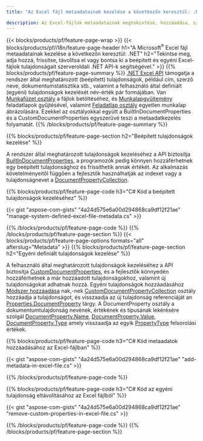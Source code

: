 ```yaml
---
title: "Az Excel fájl metaadatainak kezelése a következőn keresztül: .NET C#"

description: Az Excel-fájlok metaadatainak megtekintése, hozzáadása, szerkesztése, eltávolítása vagy kibontása mindössze néhány sornyi C# kóddal
---
```

{{< blocks/products/pf/feature-page-wrap >}}
{{< blocks/products/pf/i18n/feature-page-header h1="A Microsoft<sup>&reg;</sup> Excel fájl metaadatainak kezelése a következőn keresztül: .NET" h2="Tekintse meg, adja hozzá, frissítse, távolítsa el vagy bontsa ki a beépített és egyéni Excel-fájlok tulajdonságait szerveroldali .NET API-k segítségével." >}}
{{% blocks/products/pf/feature-page-summary %}}
[.NET Excel API](/cells/net/) támogatja a rendszer által meghatározott (beépített) tulajdonságok, például cím, szerző neve, dokumentumstatisztika stb., valamint a felhasználó által definiált (egyéni) tulajdonságok kezelését név-érték pár formájában. Van [Munkafüzet osztály](https://reference.aspose.com/cells/net/aspose.cells/workbook) a fájlok betöltéséhez, és [Munkalapgyűjtemény](https://reference.aspose.com/cells/net/aspose.cells/worksheetcollection) feladatlapok gyűjtésével, valamint [Feladatlap osztály](https://reference.aspose.com/cells/net/aspose.cells/worksheet) egyetlen munkalap ábrázolására. Ezekkel az osztályokkal együtt a BuiltInDocumentProperties és a CustomDocumentProperties egyszerűvé teszi a metaadatkezelés folyamatát. 
{{% /blocks/products/pf/feature-page-summary %}}

{{% blocks/products/pf/feature-page-section h2="Beépített tulajdonságok kezelése" %}}

A rendszer által meghatározott tulajdonságok kezeléséhez a API biztosítja [BuiltInDocumentProperties](https://reference.aspose.com/cells/net/aspose.cells/workbook/properties/builtindocumentproperties), a programozók pedig könnyen hozzáférhetnek egy beépített tulajdonsághoz és frissíthetik annak értékét. Az alkalmazás követelményeitől függően a fejlesztők használhatják az indexet vagy a tulajdonságnevet a [DocumentPropertyCollection](https://reference.aspose.com/cells/net/aspose.cells.properties/documentpropertycollection). 

{{% blocks/products/pf/feature-page-code h3="C# Kód a beépített tulajdonságok kezeléséhez" %}}

{{< gist "aspose-com-gists" "4a24d575e6a00d294868ca9df12f21ae" "manage-system-defined-excel-file-metadata.cs" >}}

{{% /blocks/products/pf/feature-page-code %}}
{{% /blocks/products/pf/feature-page-section %}}
{{< blocks/products/pf/feature-page-options formats="all" afterslug="Metadata" >}}
{{% blocks/products/pf/feature-page-section h2="Egyéni definiált tulajdonságok kezelése" %}}

A felhasználó által meghatározott tulajdonságok kezeléséhez a API biztosítja [CustomDocumentProperties](https://reference.aspose.com/cells/net/aspose.cells/workbook/properties/customdocumentproperties), és a fejlesztők könnyedén hozzáférhetnek a már hozzáadott tulajdonságokhoz, valamint új tulajdonságokat adhatnak hozzá. Egyéni tulajdonságok hozzáadásához [Módszer hozzáadása](https://reference.aspose.com/cells/net/aspose.cells.properties/customdocumentpropertycollection/methods/add/index) nak,-nek [CustomDocumentPropertyCollection](https://reference.aspose.com/cells/net/aspose.cells.properties/customdocumentpropertycollection) osztály hozzáadja a tulajdonságot, és visszaadja az új tulajdonság referenciáját an [Properties.DocumentProperty](https://reference.aspose.com/cells/net/aspose.cells.properties/documentproperty) tárgy. A DocumentProperty osztály a dokumentumtulajdonság nevének, értékének és típusának lekérésére szolgál [DocumentProperty.Name](https://reference.aspose.com/cells/net/aspose.cells.properties/documentproperty/properties/name), [DocumentProperty.Value](https://reference.aspose.com/cells/net/aspose.cells.properties/documentproperty/properties/value),  [DocumentProperty.Type](https://reference.aspose.com/cells/net/aspose.cells.properties/documentproperty/properties/type) amely visszaadja az egyik [PropertyType](https://reference.aspose.com/cells/net/aspose.cells.properties/propertytype) felsorolási értékek. 
 
{{% blocks/products/pf/feature-page-code h3="C# Kód metaadatok hozzáadásához az Excel-fájlban" %}}

{{< gist "aspose-com-gists" "4a24d575e6a00d294868ca9df12f21ae" "add-metadata-in-excel-file.cs" >}}

{{% /blocks/products/pf/feature-page-code %}}


{{% blocks/products/pf/feature-page-code h3="C# Kód az egyéni tulajdonság eltávolításához az Excel fájlból" %}}

{{< gist "aspose-com-gists" "4a24d575e6a00d294868ca9df12f21ae" "remove-custom-properties-in-excel-file.cs" >}}

{{% /blocks/products/pf/feature-page-code %}}
{{% /blocks/products/pf/feature-page-section %}}
